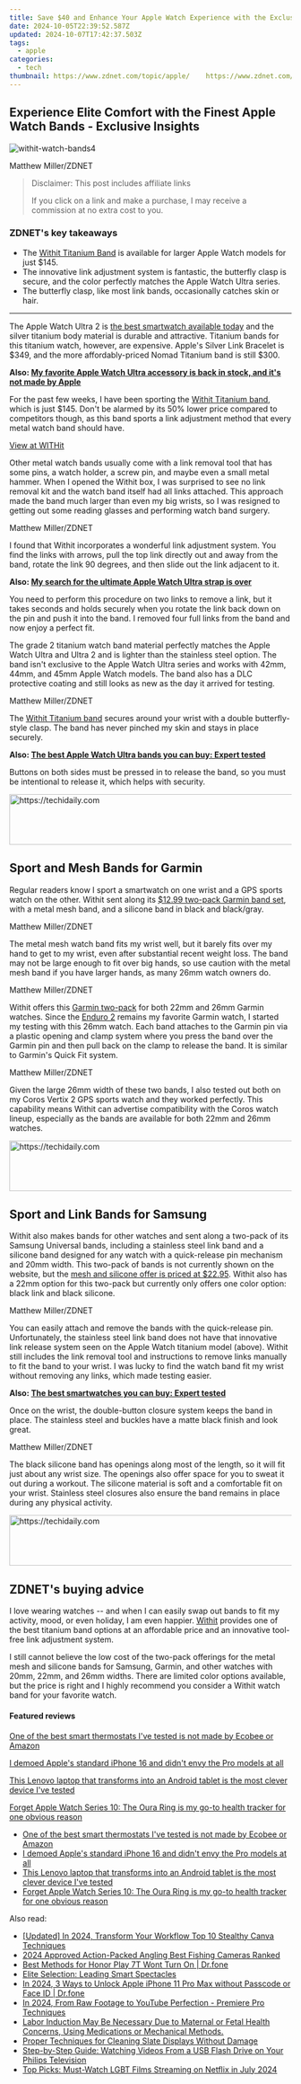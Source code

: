 ```yaml
---
title: Save $40 and Enhance Your Apple Watch Experience with the Exclusive PowerBand Deal - Find Out How at ZDNet!
date: 2024-10-05T22:39:52.587Z
updated: 2024-10-07T17:42:37.503Z
tags:
  - apple
categories:
  - tech
thumbnail: https://www.zdnet.com/topic/apple/    https://www.zdnet.com/a/img/resize/38ccb30ba8b249f4e26b82217e8c51fa9084d55f/2023/12/06/5f6bc7ec-415e-422d-a28c-55f4ca99db0b/apple-watch-charging-band-stack-social.jpg?width=170&height=96&fit=crop&auto=webp
---
```


## Experience Elite Comfort with the Finest Apple Watch Bands - Exclusive Insights

![withit-watch-bands4](https://www.zdnet.com/a/img/resize/bb56f9ac020587a84b978569a6ecc223353ff46d/2024/04/22/e823f93e-0f61-4f12-8e95-401301e2f8bf/withit-watch-bands4.jpg?auto=webp&width=1280)

Matthew Miller/ZDNET

>  Disclaimer: This post includes affiliate links
>
>  If you click on a link and make a purchase, I may receive a commission at no extra cost to you.
>

### ZDNET's key takeaways

* The [Withit Titanium Band](https://www.withitgear.com/products/titanium-band-for-apple-watch?) is available for larger Apple Watch models for just $145.
* The innovative link adjustment system is fantastic, the butterfly clasp is secure, and the color perfectly matches the Apple Watch Ultra series.
* The butterfly clasp, like most link bands, occasionally catches skin or hair.

---

The Apple Watch Ultra 2 is [the best smartwatch available today](https://www.zdnet.com/article/i-spent-a-week-with-the-apple-watch-ultra-2-and-heres-what-stood-out-the-most/) and the silver titanium body material is durable and attractive. Titanium bands for this titanium watch, however, are expensive. Apple's Silver Link Bracelet is $349, and the more affordably-priced Nomad Titanium band is still $300.

**Also: [My favorite Apple Watch Ultra accessory is back in stock, and it's not made by Apple](https://www.zdnet.com/article/my-favorite-apple-watch-ultra-accessory-is-back-in-stock-and-its-not-made-by-apple/)**

For the past few weeks, I have been sporting the [Withit Titanium band](https://www.withitgear.com/products/titanium-band-for-apple-watch), which is just $145\. Don't be alarmed by its 50% lower price compared to competitors though, as this band sports a link adjustment method that every metal watch band should have.

[View at WITHit](https://www.withitgear.com/products/titanium-band-for-apple-watch)

Other metal watch bands usually come with a link removal tool that has some pins, a watch holder, a screw pin, and maybe even a small metal hammer. When I opened the Withit box, I was surprised to see no link removal kit and the watch band itself had all links attached. This approach made the band much larger than even my big wrists, so I was resigned to getting out some reading glasses and performing watch band surgery.

Matthew Miller/ZDNET

I found that Withit incorporates a wonderful link adjustment system. You find the links with arrows, pull the top link directly out and away from the band, rotate the link 90 degrees, and then slide out the link adjacent to it. 

**Also: [My search for the ultimate Apple Watch Ultra strap is over](https://www.zdnet.com/article/my-search-for-the-ultimate-apple-watch-ultra-strap-is-over/)**

You need to perform this procedure on two links to remove a link, but it takes seconds and holds securely when you rotate the link back down on the pin and push it into the band. I removed four full links from the band and now enjoy a perfect fit.

The grade 2 titanium watch band material perfectly matches the Apple Watch Ultra and Ultra 2 and is lighter than the stainless steel option. The band isn't exclusive to the Apple Watch Ultra series and works with 42mm, 44mm, and 45mm Apple Watch models. The band also has a DLC protective coating and still looks as new as the day it arrived for testing.

Matthew Miller/ZDNET

The [Withit Titanium band](https://www.withitgear.com/products/titanium-band-for-apple-watch) secures around your wrist with a double butterfly-style clasp. The band has never pinched my skin and stays in place securely.

**Also: [The best Apple Watch Ultra bands you can buy: Expert tested](https://www.zdnet.com/article/best-apple-watch-ultra-strap/)**

Buttons on both sides must be pressed in to release the band, so you must be intentional to release it, which helps with security. 

<!-- affiliate ads begin -->
<a href="https://ephamedtechinc.pxf.io/c/5597632/2130531/26400" target="_top" id="2130531">
  <img src="//a.impactradius-go.com/display-ad/26400-2130531" border="0" alt="https://techidaily.com" width="728" height="90"/>
</a>
<img height="0" width="0" src="https://ephamedtechinc.pxf.io/i/5597632/2130531/26400" style="position:absolute;visibility:hidden;" border="0" />
<!-- affiliate ads end -->

## Sport and Mesh Bands for Garmin

Regular readers know I sport a smartwatch on one wrist and a GPS sports watch on the other. Withit sent along its [$12.99 two-pack Garmin band set](https://www.amazon.com/WITHit-Replacement-Bands-Garmin-2-Pack/dp/B0822ZGFKN?ref%5F=ast%5Fsto%5Fdp&th=1&psc=1&tag=zdnet-buy-button-20), with a metal mesh band, and a silicone band in black and black/gray.

Matthew Miller/ZDNET

The metal mesh watch band fits my wrist well, but it barely fits over my hand to get to my wrist, even after substantial recent weight loss. The band may not be large enough to fit over big hands, so use caution with the metal mesh band if you have larger hands, as many 26mm watch owners do.

Matthew Miller/ZDNET

Withit offers this [Garmin two-pack](https://www.amazon.com/WITHit-Replacement-Bands-Garmin-2-Pack/dp/B0822ZGFKN?ref%5F=ast%5Fsto%5Fdp&th=1&psc=1&tag=zdnet-buy-button-20) for both 22mm and 26mm Garmin watches. Since the [Enduro 2](https://www.zdnet.com/article/garmin-enduro-2-review/) remains my favorite Garmin watch, I started my testing with this 26mm watch. Each band attaches to the Garmin pin via a plastic opening and clamp system where you press the band over the Garmin pin and then pull back on the clamp to release the band. It is similar to Garmin's Quick Fit system.

Matthew Miller/ZDNET

Given the large 26mm width of these two bands, I also tested out both on my Coros Vertix 2 GPS sports watch and they worked perfectly. This capability means Withit can advertise compatibility with the Coros watch lineup, especially as the bands are available for both 22mm and 26mm watches.

<!-- affiliate ads begin -->
<a href="https://appsumo.8odi.net/c/5597632/1062450/7443" target="_top" id="1062450">
  <img src="//a.impactradius-go.com/display-ad/7443-1062450" border="0" alt="https://techidaily.com" width="600" height="90"/>
</a>
<img height="0" width="0" src="https://appsumo.8odi.net/i/5597632/1062450/7443" style="position:absolute;visibility:hidden;" border="0" />
<!-- affiliate ads end -->

## Sport and Link Bands for Samsung

Withit also makes bands for other watches and sent along a two-pack of its Samsung Universal bands, including a stainless steel link band and a silicone band designed for any watch with a quick-release pin mechanism and 20mm width. This two-pack of bands is not currently shown on the website, but the [mesh and silicone offer is priced at $22.95](https://www.amazon.com/WITHit-Silicone-Replacement-Universal-Smartwatch/dp/B08P537PYP?ref%5F=ast%5Fsto%5Fdp&th=1&psc=1&tag=zdnet-buy-button-20). Withit also has a 22mm option for this two-pack but currently only offers one color option: black link and black silicone.

Matthew Miller/ZDNET

You can easily attach and remove the bands with the quick-release pin. Unfortunately, the stainless steel link band does not have that innovative link release system seen on the Apple Watch titanium model (above). Withit still includes the link removal tool and instructions to remove links manually to fit the band to your wrist. I was lucky to find the watch band fit my wrist without removing any links, which made testing easier.

**Also: [The best smartwatches you can buy: Expert tested](https://www.zdnet.com/article/best-smartwatch/)**

Once on the wrist, the double-button closure system keeps the band in place. The stainless steel and buckles have a matte black finish and look great.

Matthew Miller/ZDNET

The black silicone band has openings along most of the length, so it will fit just about any wrist size. The openings also offer space for you to sweat it out during a workout. The silicone material is soft and a comfortable fit on your wrist. Stainless steel closures also ensure the band remains in place during any physical activity.

<!-- affiliate ads begin -->
<a href="https://appsumo.8odi.net/c/5597632/2049364/7443" target="_top" id="2049364">
  <img src="//a.impactradius-go.com/display-ad/7443-2049364" border="0" alt="https://techidaily.com" width="728" height="90"/>
</a>
<img height="0" width="0" src="https://appsumo.8odi.net/i/5597632/2049364/7443" style="position:absolute;visibility:hidden;" border="0" />
<!-- affiliate ads end -->

## ZDNET's buying advice

I love wearing watches -- and when I can easily swap out bands to fit my activity, mood, or even holiday, I am even happier. [Withit](https://www.amazon.com/stores/WITHit/page/25228207-F5CE-4A25-AA3B-B444F979E142?tag=zdnet-buy-button-20) provides one of the best titanium band options at an affordable price and an innovative tool-free link adjustment system.

I still cannot believe the low cost of the two-pack offerings for the metal mesh and silicone bands for Samsung, Garmin, and other watches with 20mm, 22mm, and 26mm widths. There are limited color options available, but the price is right and I highly recommend you consider a Withit watch band for your favorite watch.

#### Featured reviews

[One of the best smart thermostats I've tested is not made by Ecobee or Amazon](https://www.zdnet.com/article/one-of-the-best-smart-thermostats-ive-tested-is-not-made-by-ecobee-or-amazon/ "One of the best smart thermostats I've tested is not made by Ecobee or Amazon")

[I demoed Apple's standard iPhone 16 and didn't envy the Pro models at all](https://www.zdnet.com/article/why-im-recommending-the-standard-iphone-16-over-the-pro-this-year-and-im-not-alone/ "I demoed Apple's standard iPhone 16 and didn't envy the Pro models at all")

[This Lenovo laptop that transforms into an Android tablet is the most clever device I've tested](https://www.zdnet.com/article/i-tested-lenovos-windows-laptop-that-doubles-as-an-android-tablet-and-it-has-so-much-potential/ "This Lenovo laptop that transforms into an Android tablet is the most clever device I've tested")

[Forget Apple Watch Series 10: The Oura Ring is my go-to health tracker for one obvious reason](https://www.zdnet.com/article/forget-apple-watch-series-10-the-oura-ring-is-my-go-to-health-tracker-for-one-obvious-reason/ "Forget Apple Watch Series 10: The Oura Ring is my go-to health tracker for one obvious reason")

* [One of the best smart thermostats I've tested is not made by Ecobee or Amazon](https://www.zdnet.com/article/one-of-the-best-smart-thermostats-ive-tested-is-not-made-by-ecobee-or-amazon/ "One of the best smart thermostats I've tested is not made by Ecobee or Amazon")
* [I demoed Apple's standard iPhone 16 and didn't envy the Pro models at all](https://www.zdnet.com/article/why-im-recommending-the-standard-iphone-16-over-the-pro-this-year-and-im-not-alone/ "I demoed Apple's standard iPhone 16 and didn't envy the Pro models at all")
* [This Lenovo laptop that transforms into an Android tablet is the most clever device I've tested](https://www.zdnet.com/article/i-tested-lenovos-windows-laptop-that-doubles-as-an-android-tablet-and-it-has-so-much-potential/ "This Lenovo laptop that transforms into an Android tablet is the most clever device I've tested")
* [Forget Apple Watch Series 10: The Oura Ring is my go-to health tracker for one obvious reason](https://www.zdnet.com/article/forget-apple-watch-series-10-the-oura-ring-is-my-go-to-health-tracker-for-one-obvious-reason/ "Forget Apple Watch Series 10: The Oura Ring is my go-to health tracker for one obvious reason")

<ins class="adsbygoogle"
     style="display:block"
     data-ad-format="autorelaxed"
     data-ad-client="ca-pub-7571918770474297"
     data-ad-slot="1223367746"></ins>

<ins class="adsbygoogle"
     style="display:block"
     data-ad-client="ca-pub-7571918770474297"
     data-ad-slot="8358498916"
     data-ad-format="auto"
     data-full-width-responsive="true"></ins>

<span class="atpl-alsoreadstyle">Also read:</span>
<div><ul>
<li><a href="https://article-tips.techidaily.com/updated-in-2024-transform-your-workflow-top-10-stealthy-canva-techniques/"><u>[Updated] In 2024, Transform Your Workflow Top 10 Stealthy Canva Techniques</u></a></li>
<li><a href="https://fox-http.techidaily.com/2024-approved-action-packed-angling-best-fishing-cameras-ranked/"><u>2024 Approved Action-Packed Angling Best Fishing Cameras Ranked</u></a></li>
<li><a href="https://howto.techidaily.com/best-methods-for-honor-play-7t-wont-turn-on-drfone-by-drfone-fix-android-problems-fix-android-problems/"><u>Best Methods for Honor Play 7T Wont Turn On | Dr.fone</u></a></li>
<li><a href="https://tech-recovery.techidaily.com/elite-selection-leading-smart-spectacles/"><u>Elite Selection: Leading Smart Spectacles</u></a></li>
<li><a href="https://iphone-unlock.techidaily.com/in-2024-3-ways-to-unlock-apple-iphone-11-pro-max-without-passcode-or-face-id-drfone-by-drfone-ios/"><u>In 2024, 3 Ways to Unlock Apple iPhone 11 Pro Max without Passcode or Face ID | Dr.fone</u></a></li>
<li><a href="https://youtube-help.techidaily.com/in-2024-from-raw-footage-to-youtube-perfection-premiere-pro-techniques/"><u>In 2024, From Raw Footage to YouTube Perfection - Premiere Pro Techniques</u></a></li>
<li><a href="https://tech-recovery.techidaily.com/labor-induction-may-be-necessary-due-to-maternal-or-fetal-health-concerns-using-medications-or-mechanical-methods/"><u>Labor Induction May Be Necessary Due to Maternal or Fetal Health Concerns, Using Medications or Mechanical Methods.</u></a></li>
<li><a href="https://tech-recovery.techidaily.com/proper-techniques-for-cleaning-slate-displays-without-damage/"><u>Proper Techniques for Cleaning Slate Displays Without Damage</u></a></li>
<li><a href="https://win-answers.techidaily.com/step-by-step-guide-watching-videos-from-a-usb-flash-drive-on-your-philips-television/"><u>Step-by-Step Guide: Watching Videos From a USB Flash Drive on Your Philips Television</u></a></li>
<li><a href="https://tech-recovery.techidaily.com/top-picks-must-watch-lgbt-films-streaming-on-netflix-in-july-2024/"><u>Top Picks: Must-Watch LGBT Films Streaming on Netflix in July 2024</u></a></li>
</ul></div>

